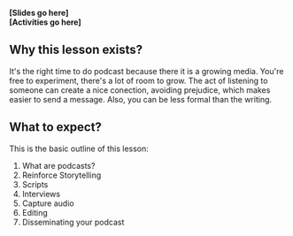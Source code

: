 **[Slides go here]**  
**[Activities go here]**

## Why this lesson exists?  
It's the right time to do podcast because there it is a growing media. You're free to experiment, there's a lot of room to grow. The act of listening to someone can create a nice conection, avoiding prejudice, which makes easier to send a message. Also, you can be less formal than the writing.

## What to expect?  
This is the basic outline of this lesson:  
1. What are podcasts?  
2. Reinforce Storytelling  
3. Scripts  
4. Interviews  
5. Capture audio  
6. Editing  
7. Disseminating your podcast  
